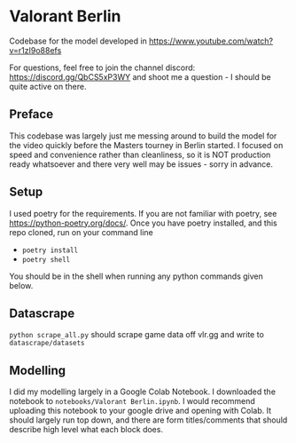 # Valorant Berlin
Codebase for the model developed in https://www.youtube.com/watch?v=r1zI9o88efs

For questions, feel free to join the channel discord: https://discord.gg/QbCS5xP3WY and shoot me a question - I should be quite active on there.


## Preface

This codebase was largely just me messing around to build the model for the video quickly before the Masters tourney in Berlin started. I focused on speed and convenience rather than cleanliness, so it is NOT production ready whatsoever and there very well may be issues - sorry in advance.


## Setup

I used poetry for the requirements. If you are not familiar with poetry, see https://python-poetry.org/docs/. Once you have poetry installed, and this repo cloned, run on your command line
- `poetry install`
- `poetry shell`

You should be in the shell when running any python commands given below.


## Datascrape

`python scrape_all.py` should scrape game data off vlr.gg and write to `datascrape/datasets`


## Modelling

I did my modelling largely in a Google Colab Notebook. I downloaded the notebook to `notebooks/Valorant Berlin.ipynb`. I would recommend uploading this notebook to your google drive and opening with Colab. It should largely run top down, and there are form titles/comments that should describe high level what each block does.
